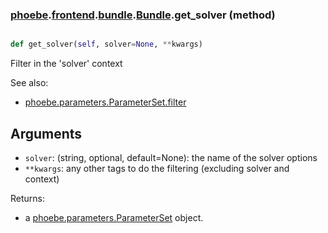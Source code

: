 ### [phoebe](phoebe.md).[frontend](phoebe.frontend.md).[bundle](phoebe.frontend.bundle.md).[Bundle](phoebe.frontend.bundle.Bundle.md).get_solver (method)


```py

def get_solver(self, solver=None, **kwargs)

```



Filter in the 'solver' context

See also:
* [phoebe.parameters.ParameterSet.filter](phoebe.parameters.ParameterSet.filter.md)

Arguments
----------
* `solver`: (string, optional, default=None): the name of the solver options
* `**kwargs`: any other tags to do the filtering (excluding solver and context)

Returns:
* a [phoebe.parameters.ParameterSet](phoebe.parameters.ParameterSet.md) object.

